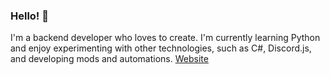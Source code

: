 ### Hello! 👋
I'm a backend developer who loves to create. I'm currently learning Python and enjoy experimenting with other technologies, such as C#, Discord.js, and developing mods and automations.
[Website](https://www.silvamiguel.com)
